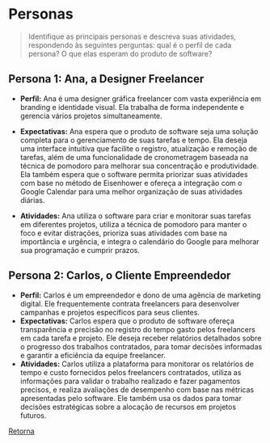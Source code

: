 # Personas

> Identifique as principais personas e descreva suas atividades, respondendo às seguintes perguntas:
> qual é o perfil de cada persona? O que elas esperam do produto de software?

## Persona 1: Ana, a Designer Freelancer

- **Perfil:** Ana é uma designer gráfica freelancer com vasta experiência em branding e identidade visual. Ela trabalha de forma independente e gerencia vários projetos simultaneamente.
- **Expectativas:** Ana espera que o produto de software seja uma solução completa para o gerenciamento de suas tarefas e tempo. Ela deseja uma interface intuitiva que facilite o registro, atualização e remoção de tarefas, além de uma funcionalidade de cronometragem baseada na técnica de pomodoro para melhorar sua concentração e produtividade. Ela também espera que o software permita priorizar suas atividades com base no método de Eisenhower e ofereça a integração com o Google Calendar para uma melhor organização de suas atividades diárias.

- **Atividades:** Ana utiliza o software para criar e monitorar suas tarefas em diferentes projetos, utiliza a técnica de pomodoro para manter o foco e evitar distrações, prioriza suas atividades com base na importância e urgência, e integra o calendário do Google para melhorar sua programação e cumprir prazos.

## Persona 2: Carlos, o Cliente Empreendedor

- **Perfil:** Carlos é um empreendedor e dono de uma agência de marketing digital. Ele frequentemente contrata freelancers para desenvolver campanhas e projetos específicos para seus clientes.
- **Expectativas:** Carlos espera que o produto de software ofereça transparência e precisão no registro do tempo gasto pelos freelancers em cada tarefa e projeto. Ele deseja receber relatórios detalhados sobre o progresso dos trabalhos contratados, para tomar decisões informadas e garantir a eficiência da equipe freelancer.
- **Atividades:** Carlos utiliza a plataforma para monitorar os relatórios de tempo e custo fornecidos pelos freelancers contratados, utiliza as informações para validar o trabalho realizado e fazer pagamentos precisos, e realiza avaliações de desempenho com base nas métricas apresentadas pelo software. Ele também usa os dados para tomar decisões estratégicas sobre a alocação de recursos em projetos futuros.

[Retorna](../README.md)